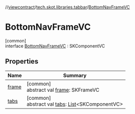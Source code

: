 //[viewcontract](../../../index.md)/[tech.skot.libraries.tabbar](../index.md)/[BottomNavFrameVC](index.md)

# BottomNavFrameVC

[common]\
interface [BottomNavFrameVC](index.md) : SKComponentVC

## Properties

| Name | Summary |
|---|---|
| [frame](frame.md) | [common]<br>abstract val [frame](frame.md): SKFrameVC |
| [tabs](tabs.md) | [common]<br>abstract val [tabs](tabs.md): [List](https://kotlinlang.org/api/latest/jvm/stdlib/kotlin.collections/-list/index.html)&lt;SKComponentVC&gt; |
